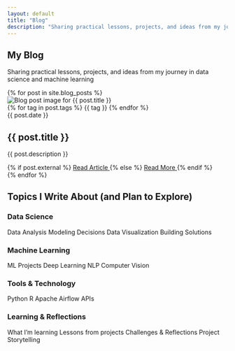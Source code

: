 ```yaml
---
layout: default
title: "Blog"
description: "Sharing practical lessons, projects, and ideas from my journey in data science and machine learning by Marco Vieto Vega."
---
```


<div class="blog-page">

<section class="page-header" style="background: url('{{ '/assets/img/blog-bg.jpg' | relative_url }}') center/cover no-repeat;">
  <div class="container">
    <h1 class="page-title">My Blog</h1>
    <p class="page-subtitle">Sharing practical lessons, projects, and ideas from my journey in data science and machine learning</p>
  </div>
</section>

<section class="blog-section">
  <div class="container">
    <div class="blog-grid">
      {% for post in site.blog_posts %}
      <div class="blog-card">
        <div class="blog-image">
          <img src="{{ '/assets/img/' | append: post.image | relative_url }}" alt="Blog post image for {{ post.title }}" loading="lazy">
          <div class="blog-tags blog-tags-overlay">
            {% for tag in post.tags %}
            <span class="tag tag-small">{{ tag }}</span>
            {% endfor %}
          </div>
        </div>
        <div class="blog-content">
          <div class="blog-meta">
            <span class="blog-date">{{ post.date }}</span>
          </div>
          <h2 class="blog-title">{{ post.title }}</h2>
          <p class="blog-description">{{ post.description }}</p>
          <div class="blog-links">
            {% if post.external %}
              <a href="{{ post.link }}" target="_blank" class="btn-project btn-primary">
                <i class="fas fa-external-link-alt"></i> Read Article
              </a>
            {% else %}
              <a href="{{ post.link }}" class="btn-project btn-secondary">
                <i class="fas fa-book-open"></i> Read More
              </a>
            {% endif %}
          </div>
        </div>
      </div>
      {% endfor %}
    </div>
  </div>
</section>

<section class="topics-section">
  <div class="container">
    <h2 class="section-title">Topics I Write About  (and Plan to Explore)</h2>
    <div class="topics-grid">
      <div class="topic-category">
        <h3>Data Science</h3>
        <div class="topics-list">
          <span class="topic-tag">Data Analysis</span>
          <span class="topic-tag">Modeling Decisions</span>
          <span class="topic-tag">Data Visualization</span>
          <span class="topic-tag">Building Solutions</span>
        </div>
      </div>
      <div class="topic-category">
        <h3>Machine Learning</h3>
        <div class="topics-list">
          <span class="topic-tag">ML Projects</span>
          <span class="topic-tag">Deep Learning</span>
          <span class="topic-tag">NLP</span>
          <span class="topic-tag">Computer Vision</span>
        </div>
      </div>
      <div class="topic-category">
        <h3>Tools & Technology</h3>
        <div class="topics-list">
          <span class="topic-tag">Python</span>
          <span class="topic-tag">R</span>
          <span class="topic-tag">Apache Airflow</span>
          <span class="topic-tag">APIs</span>
        </div>
      </div>
      <div class="topic-category">
        <h3>Learning & Reflections</h3>
        <div class="topics-list">
          <span class="topic-tag">What I’m learning</span>
          <span class="topic-tag">Lessons from projects</span>
          <span class="topic-tag">Challenges & Reflections</span>
          <span class="topic-tag">Project Storytelling</span>
        </div>
      </div>
    </div>
  </div>
</section>

</div>
